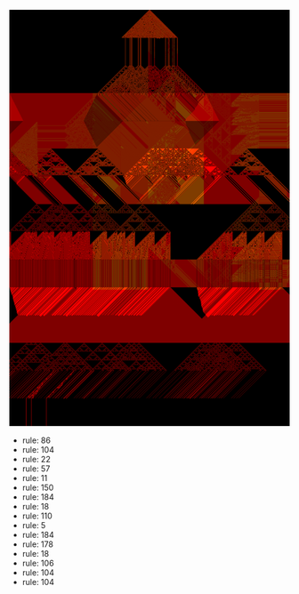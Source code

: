 ![photo](./output.png) 
 * rule: 86
* rule: 104
* rule: 22
* rule: 57
* rule: 11
* rule: 150
* rule: 184
* rule: 18
* rule: 110
* rule: 5
* rule: 184
* rule: 178
* rule: 18
* rule: 106
* rule: 104
* rule: 104
